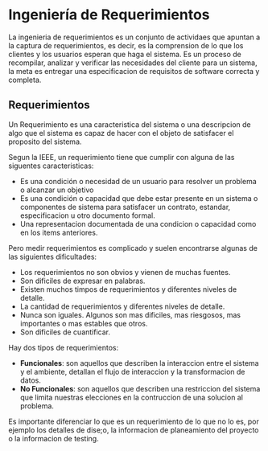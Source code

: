# Ingeniería de Requerimientos

La ingenieria de requerimientos es un conjunto de actividaes que apuntan a la captura de requerimientos, es decir, es la comprension de lo que los clientes y los usuarios esperan que haga el sistema. Es un proceso de recompilar, analizar y verificar las necesidades del cliente para un sistema, la meta es entregar una especificacion de requisitos de software correcta y completa.

## Requerimientos

Un Requerimiento es una caracteristica del sistema o una descripcion de algo que el sistema es capaz de hacer con el objeto de satisfacer el proposito del sistema.

Segun la IEEE, un requerimiento tiene que cumplir con alguna de las siguentes caracteristicas:

- Es una condición o necesidad de un usuario para resolver un problema o alcanzar un objetivo
- Es una condición o capacidad que debe estar presente en un sistema o componentes de sistema para satisfacer un contrato, estandar, especificacion u otro documento formal.
- Una representacion documentada de una condicion o capacidad como en los items anteriores.

Pero medir requerimientos es complicado y suelen encontrarse algunas de las siguientes dificultades:

- Los requerimientos no son obvios y vienen de muchas fuentes.
- Son dificiles de expresar en palabras.
- Existen muchos timpos de requerimientos y diferentes niveles de detalle.
- La cantidad de requerimientos y diferentes niveles de detalle.
- Nunca son iguales. Algunos son mas dificiles, mas riesgosos, mas importantes o mas estables que otros.
- Son dificiles de cuantificar.

Hay dos tipos de requerimientos:

- **Funcionales**: son aquellos que describen la interaccion entre el sistema y el ambiente, detallan el flujo de interaccion y la transformacion de datos.
- **No Funcionales**: son aquellos que describen una restriccion del sistema que limita nuestras elecciones en la contruccion de una solucion al problema.

Es importante diferenciar lo que es un requerimiento de lo que no lo es, por ejemplo los detalles de dise;o, la informacion de planeamiento del proyecto o la informacion de testing.


